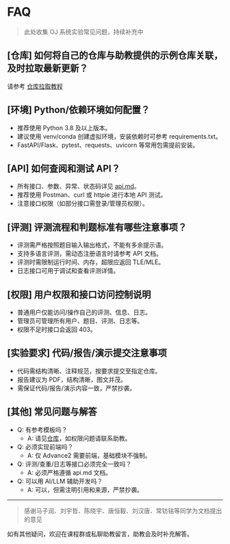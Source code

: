 # FAQ

> 此处收集 OJ 系统实验常见问题，持续补充中

## [仓库] 如何将自己的仓库与助教提供的示例仓库关联，及时拉取最新更新？

请参考 [仓库拉取教程](./gitpull.md)

## [环境] Python/依赖环境如何配置？

- 推荐使用 Python 3.8 及以上版本。
- 建议使用 venv/conda 创建虚拟环境，安装依赖时可参考 requirements.txt。
- FastAPI/Flask、pytest、requests、uvicorn 等常用包需提前安装。

## [API] 如何查阅和测试 API？

- 所有接口、参数、异常、状态码详见 [api.md](api.md)。
- 推荐使用 Postman、curl 或 httpie 进行本地 API 测试。
- 注意接口权限（如部分接口需登录/管理员权限）。

## [评测] 评测流程和判题标准有哪些注意事项？

- 评测需严格按照题目输入输出格式，不能有多余提示语。
- 支持多语言评测，需动态注册语言时请参考 API 文档。
- 评测时需限制运行时间、内存，超限应返回 TLE/MLE。
- 日志接口可用于调试和查看评测详情。

## [权限] 用户权限和接口访问控制说明

- 普通用户仅能访问/操作自己的评测、信息、日志。
- 管理员可管理所有用户、题目、评测、日志等。
- 权限不足时接口会返回 403。

## [实验要求] 代码/报告/演示提交注意事项

- 代码需结构清晰、注释规范，按要求提交至指定仓库。
- 报告建议为 PDF，结构清晰，图文并茂。
- 需保证代码/报告/演示内容一致，严禁抄袭。

## [其他] 常见问题与解答

- Q: 有参考模板吗？
  - A: 请见[仓库](https://git.tsinghua.edu.cn/python-course-2025/pa2-oj-template)，如权限问题请联系助教。
- Q: 必须实现前端吗？
  - A: 仅 Advance2 需要前端，基础模块不强制。
- Q: 评测/查重/日志等接口必须完全一致吗？
  - A: 必须严格遵循 api.md 文档。
- Q: 可以用 AI/LLM 辅助开发吗？
  - A: 可以，但需注明引用和来源，严禁抄袭。

---

> 感谢马子润、刘宇哲、陈晓宇、唐恒毅、刘汉唐、常钫铭等同学为文档提出的意见

如有其他疑问，欢迎在课程群或私聊助教留言，助教会及时补充解答。